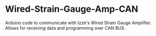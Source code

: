 # Wired-Strain-Gauge-Amp-CAN
 Arduino code to communicate with Izze's Wired Strain Gauge Amplifier. Allows for receiving data and programming over CAN BUS.
